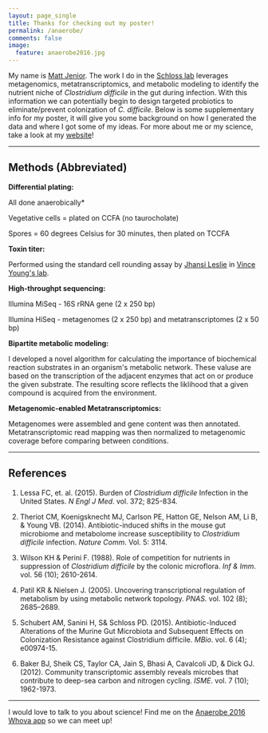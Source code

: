 ```yaml
---
layout: page_single
title: Thanks for checking out my poster!
permalink: /anaerobe/
comments: false
image:
  feature: anaerobe2016.jpg
---
```


My name is [Matt Jenior](https://www.linkedin.com/in/matthew-jenior-61466662).  The work I do in the [Schloss lab](http://www.schlosslab.org/) leverages metagenomics, metatranscriptomics, and metabolic modeling to identify the nutrient niche of *Clostridium difficile* in the gut during infection.  With this information we can potentially begin to design targeted probiotics to eliminate/prevent colonization of *C. difficile*.  Below is some supplementary info for my poster, it will give you some background on how I generated the data and where I got some of my ideas.  For more about me or my science, take a look at my [website](http://mjenior.github.io)!

---

Methods (Abbreviated)
---------------------

**Differential plating:**

All done anaerobically*

Vegetative cells = plated on CCFA (no taurocholate)

Spores = 60 degrees Celsius for 30 minutes, then plated on TCCFA


**Toxin titer:**

Performed using the standard cell rounding assay by [Jhansi Leslie](https://www.researchgate.net/profile/Jhansi_Leslie) in [Vince Young's lab](https://sites.google.com/a/umich.edu/younglab/).


**High-throughpt sequencing:**

Illumina MiSeq - 16S rRNA gene (2 x 250 bp)

Illumina HiSeq - metagenomes (2 x 250 bp) and metatranscriptomes (2 x 50 bp)

**Bipartite metabolic modeling:**

I developed a novel algorithm for calculating the importance of biochemical reaction substrates in an organism's metabolic network.  These valuse are based on the transcription of the adjacent enzymes that act on or produce the given substrate.  The resulting score reflects the liklihood that a given compound is acquired from the environment.


**Metagenomic-enabled Metatranscriptomics:**

Metagenomes were assembled and gene content was then annotated.  Metatranscriptomic read mapping was then normalized to metagenomic coverage before comparing between conditions.


---

References
---------------------

1. Lessa FC, et. al. (2015). Burden of *Clostridium difficile* Infection in the United States. *N Engl J Med*. vol. 372; 825-834.

2. Theriot CM, Koenigsknecht MJ, Carlson PE, Hatton GE, Nelson AM, Li B, & Young VB. (2014). Antibiotic-induced shifts in the mouse gut microbiome and metabolome increase susceptibility to *Clostridium difficile* infection. *Nature Comm*. Vol. 5: 3114.

3. Wilson KH & Perini F. (1988). Role of competition for nutrients in suppression of *Clostridium difficile* by the colonic microflora. *Inf & Imm*. vol. 56 (10); 2610-2614.

4. Patil KR & Nielsen J. (2005). Uncovering transcriptional regulation of metabolism by using metabolic network topology. *PNAS*. vol. 102 (8); 2685–2689.

5. Schubert AM, Sanini H, S& Schloss PD. (2015). Antibiotic-Induced Alterations of the Murine Gut Microbiota and Subsequent Effects on Colonization Resistance against Clostridium difficile. *MBio*. vol. 6 (4); e00974-15.

6. Baker BJ, Sheik CS, Taylor CA, Jain S, Bhasi A, Cavalcoli JD, & Dick GJ. (2012). Community transcriptomic assembly reveals microbes that contribute to deep-sea carbon and nitrogen cycling. *ISME*. vol. 7 (10); 1962-1973.

---

I would love to talk to you about science!  Find me on the [Anaerobe 2016 Whova app](http://whova.com/portal/anaer_201607) so we can meet up!